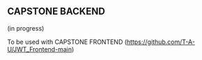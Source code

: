 ## CAPSTONE BACKEND 
(in progress)

To be used with CAPSTONE FRONTEND (https://github.com/T-A-U/JWT_Frontend-main)
